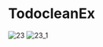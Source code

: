 # TodocleanEx

![23](https://user-images.githubusercontent.com/86704889/155540694-c066a623-686b-43b3-b122-ba1a2e15b245.png)
![23_1](https://user-images.githubusercontent.com/86704889/155540711-d27cdbb3-ccee-4540-b6f6-2fe638578d54.png)
